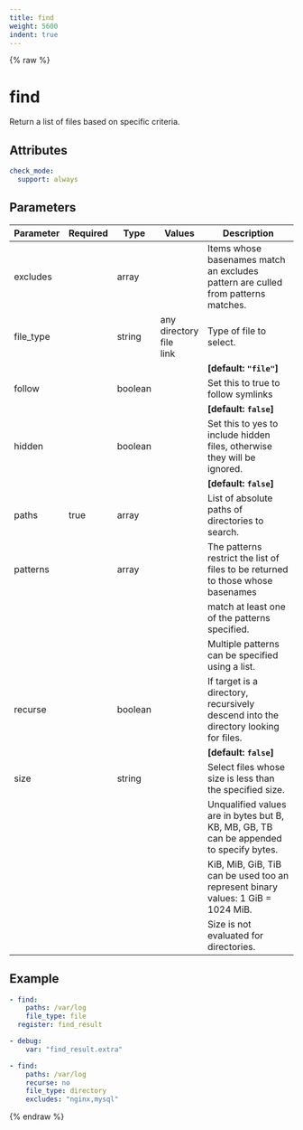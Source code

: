 ```yaml
---
title: find
weight: 5600
indent: true
---
```


{% raw %}
# find

Return a list of files based on specific criteria.

## Attributes

```yaml
check_mode:
  support: always
```

## Parameters

| Parameter | Required | Type    | Values                           | Description                                                                              |
|-----------|----------|---------|----------------------------------|------------------------------------------------------------------------------------------|
| excludes  |          | array   |                                  | Items whose basenames match an excludes pattern are culled from patterns matches.        |
| file_type |          | string  | any<br>directory<br>file<br>link | Type of file to select.                                                                  |
|           |          |         |                                  |  **[default: `"file"`]**                                                                 |
| follow    |          | boolean |                                  | Set this to true to follow symlinks                                                      |
|           |          |         |                                  |  **[default: `false`]**                                                                  |
| hidden    |          | boolean |                                  | Set this to yes to include hidden files, otherwise they will be ignored.                 |
|           |          |         |                                  |  **[default: `false`]**                                                                  |
| paths     | true     | array   |                                  | List of absolute paths of directories to search.                                         |
| patterns  |          | array   |                                  | The patterns restrict the list of files to be returned to those whose basenames          |
|           |          |         |                                  |  match at least one of the patterns specified.                                           |
|           |          |         |                                  |  Multiple patterns can be specified using a list.                                        |
| recurse   |          | boolean |                                  | If target is a directory, recursively descend into the directory looking for files.      |
|           |          |         |                                  |  **[default: `false`]**                                                                  |
| size      |          | string  |                                  | Select files whose size is less than the specified size.                                 |
|           |          |         |                                  |  Unqualified values are in bytes but B, KB, MB, GB, TB can be appended to specify bytes. |
|           |          |         |                                  |  KiB, MiB, GiB, TiB can be used too an represent binary values: 1 GiB = 1024 MiB.        |
|           |          |         |                                  |  Size is not evaluated for directories.                                                  |

## Example

```yaml
- find:
    paths: /var/log
    file_type: file
  register: find_result

- debug:
    var: "find_result.extra"

- find:
    paths: /var/log
    recurse: no
    file_type: directory
    excludes: "nginx,mysql"
```

{% endraw %}
